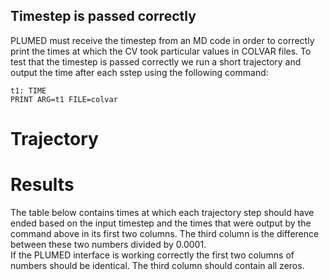 Timestep is passed correctly
----------------------------

PLUMED must receive the timestep from an MD code in order to correctly print the times at which the CV took particular values in COLVAR files. 
To test that the timestep is passed correctly we run a short trajectory and output the time after each sstep using the following command:

```plumed
t1: TIME
PRINT ARG=t1 FILE=colvar 
```

# Trajectory

# Results

The table below contains times at which each trajectory step should have ended based on the input timestep and the times 
that were output by the command above in its first two columns.  The third column is the difference between these two numbers divided by 0.0001.  
If the PLUMED interface is working correctly the first two columns of numbers should be identical.  The third column should contain all zeros.
